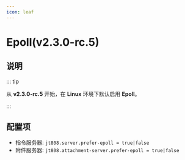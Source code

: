 ```yaml
---
icon: leaf
---
```


# Epoll(v2.3.0-rc.5)

## 说明

::: tip

从 **v2.3.0-rc.5** 开始，在 **Linux** 环境下默认启用 **Epoll**。

:::

## 配置项

- 指令服务器: `jt808.server.prefer-epoll = true|false`
- 附件服务器: `jt808.attachment-server.prefer-epoll = true|false`
